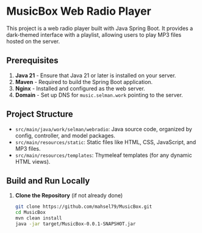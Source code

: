 # MusicBox Web Radio Player

This project is a web radio player built with Java Spring Boot. It provides a dark-themed interface with a playlist, allowing users to play MP3 files hosted on the server.

## Prerequisites

1. **Java 21** - Ensure that Java 21 or later is installed on your server.
2. **Maven** - Required to build the Spring Boot application.
3. **Nginx** - Installed and configured as the web server.
4. **Domain** - Set up DNS for `music.selman.work` pointing to the server.

## Project Structure

- `src/main/java/work/selman/webradio`: Java source code, organized by config, controller, and model packages.
- `src/main/resources/static`: Static files like HTML, CSS, JavaScript, and MP3 files.
- `src/main/resources/templates`: Thymeleaf templates (for any dynamic HTML views).

## Build and Run Locally

1. **Clone the Repository** (if not already done)
   ```bash
   git clone https://github.com/mahsel79/MusicBox.git
   cd MusicBox
   mvn clean install
   java -jar target/MusicBox-0.0.1-SNAPSHOT.jar
   
